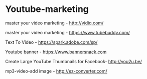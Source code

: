 # Youtube-marketing


master your video marketing - http://vidiq.com/

master your video marketing - https://www.tubebuddy.com/

Text To Video - https://spark.adobe.com/sp/

Youtube banner - https://www.bannersnack.com

Create Large YouTube Thumbnails for Facebook- http://you2u.be/

mp3-video-add image - http://ez-converter.com/
